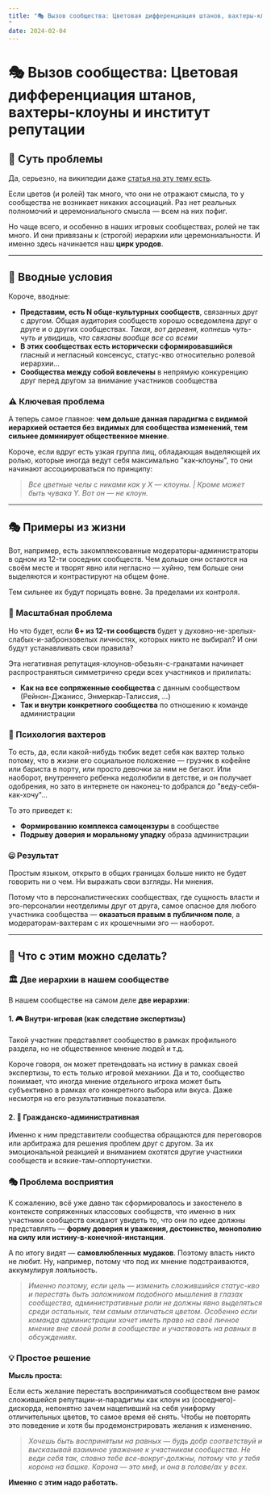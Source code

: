 ```yaml
---
title: "🎭 Вызов сообщества: Цветовая дифференциация штанов, вахтеры-клоуны и институт репутации"
date: 2024-02-04
---
```


# 🎭 Вызов сообщества: Цветовая дифференциация штанов, вахтеры-клоуны и институт репутации

## 🎨 Суть проблемы

Да, серьезно, на википедии даже [статья на эту тему есть](https://ru.wikipedia.org/wiki/Цветовая_дифференциация_штанов).

Если цветов (и ролей) так много, что они не отражают смысла, то у сообщества не возникает никаких ассоциаций. Раз нет реальных полномочий и церемониального смысла — всем на них пофиг.

Но чаще всего, и особенно в наших игровых сообществах, ролей не так много. И они привязаны к (строгой) иерархии или церемониальности. И именно здесь начинается наш **цирк уродов**.

---

## 🎪 Вводные условия

Короче, вводные:

- **Представим, есть N обще-культурных сообществ**, связанных друг с другом. Общая аудитория сообществ хорошо осведомлена друг о друге и о других сообществах. *Такая, вот деревня, копнешь чуть-чуть и увидишь, что связаны вообще все со всеми*
- **В этих сообществах есть исторически сформировавшийся** гласный и негласный консенсус, статус-кво относительно ролевой иерархии...
- **Сообщества между собой вовлечены** в непрямую конкуренцию друг перед другом за внимание участников сообщества

### ⚠️ Ключевая проблема

А теперь самое главное: **чем дольше данная парадигма с видимой иерархией остается без видимых для сообщества изменений, тем сильнее доминирует общественное мнение**.

Короче, если вдруг есть узкая группа лиц, обладающая выделяющей их ролью, которые иногда ведут себя максимально "как-клоуны", то они начинают ассоциироваться по принципу:

> *Все цветные челы с никами как у Х — клоуны. | Кроме может быть чувака Y. Вот он — не клоун.*

---

## 🎭 Примеры из жизни

Вот, например, есть закомплексованные модераторы-администраторы в одном из 12-ти соседних сообществ. Чем дольше они остаются на своём месте и творят явно или негласно — хуйню, тем больше они выделяются и контрастируют на общем фоне.

Тем сильнее их будут порицать вовне. За пределами их контроля.

### 🚨 Масштабная проблема

Но что будет, если **6+ из 12-ти сообществ** будет у духовно-не-зрелых-слабых-и-забронзовелых личностях, которых никто не выбирал? И они будут устанавливать свои правила?

Эта негативная репутация-клоунов-обезьян-с-гранатами начинает распространяться симметрично среди всех участников и прилипать:

- **Как на все сопряженные сообщества** с данным сообществом (Рейнон-Джанисс, Энмеркар-Талиссия, ...)
- **Так и внутри конкретного сообщества** по отношению к команде администрации

### 🎪 Психология вахтеров

То есть, да, если какой-нибудь тюбик ведет себя как вахтер только потому, что в жизни его социальное положение — грузчик в кофейне или бариста в порту, или просто девочки за ним не бегают. Или наоборот, внутреннего ребенка недолюбили в детстве, и он получает одобрения, но зато в интернете он наконец-то добрался до "веду-себя-как-хочу"...

То это приведет к:

- **Формированию комплекса самоцензуры** в сообществе
- **Подрыву доверия и моральному упадку** образа администрации

### 🤐 Результат

Простым языком, открыто в общих границах больше никто не будет говорить ни о чем. Ни выражать свои взгляды. Ни мнения.

Потому что в персоналистических сообществах, где сущность власти и эго-персоналии неотделимы друг от друга, самое опасное для любого участника сообщества — **оказаться правым в публичном поле**, а модераторам-вахтерам с их крошечными эго — наоборот.

---

## 🔧 Что с этим можно сделать?

### 🏛️ Две иерархии в нашем сообществе

В нашем сообществе на самом деле **две иерархии**:

#### 1. 🎮 Внутри-игровая (как следствие экспертизы)

Такой участник представляет сообщество в рамках профильного раздела, но не общественное мнение людей и т.д.

Короче говоря, он может претендовать на истину в рамках своей экспертизы, то есть только игровой механики. Да и то, сообщество понимает, что иногда мнение отдельного игрока может быть субъективно в рамках его конкретного выбора или вкуса. Даже несмотря на его результативные показатели.

#### 2. 👑 Гражданско-административная

Именно к ним представители сообщества обращаются для переговоров или арбитража для решения проблем друг с другом. За их эмоциональной реакцией и вниманием охотятся другие участники сообществ и всякие-там-оппортунистки.

### 🎭 Проблема восприятия

К сожалению, всё уже давно так сформировалось и закостенело в контексте сопряженных классовых сообществ, что именно в них участники сообществ ожидают увидеть то, что они по идее должны представлять — **форму доверия и уважения, достоинство, монополию на силу или истину-в-конечной-инстанции**.

А по итогу видят — **самовлюбленных мудаков**. Поэтому власть никто не любит. Ну, например, потому что под их мнение подстраиваются, аккумулируя лояльность.

> *Именно поэтому, если цель — изменить сложившийся статус-кво и перестать быть заложником подобного мышления в глазах сообщества, административные роли не должны явно выделяться среди остальных, тем самым отличаться цветом. Особенно если команда администрации хочет иметь право на своё личное мнение вне своей роли в сообществе и участвовать на равных в обсуждениях.*

### 💡 Простое решение

**Мысль проста:**

Если есть желание перестать восприниматься сообществом вне рамок сложившейся репутации-и-парадигмы как клоун из (соседнего)-дискорда, непонятно зачем нацепивший на себя униформу отличительных цветов, то самое время её снять. Чтобы не повторять это поведение и хотя бы продемонстрировать желания к изменению.

> *Хочешь быть воспринятым на равных — будь добр соответствуй и высказывай взаимное уважение к участникам сообщества. Не веди себя так, словно тебе все-вокруг-должны, потому что у тебя корона на башке. Корона — это миф, и она в голове/ах у всех.*

**Именно с этим надо работать.**
